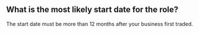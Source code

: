 ## What is the most likely start date for the role?

The start date must be more than 12 months after your business first traded.

